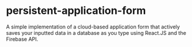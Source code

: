 # persistent-application-form
A simple implementation of a cloud-based application form that actively saves your inputted data in a database as you type using React.JS and the Firebase API.
